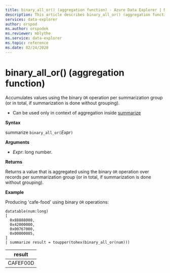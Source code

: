 ```yaml
---
title: binary_all_or() (aggregation function) - Azure Data Explorer | Microsoft Docs
description: This article describes binary_all_or() (aggregation function) in Azure Data Explorer.
services: data-explorer
author: orspod
ms.author: orspodek
ms.reviewer: mblythe
ms.service: data-explorer
ms.topic: reference
ms.date: 02/24/2020
---
```

# binary_all_or() (aggregation function)

Accumulates values using the binary `OR` operation per summarization group (or in total, if summarization is done without grouping).

* Can be used only in context of aggregation inside [summarize](summarizeoperator.md)

**Syntax**

summarize `binary_all_or(`*Expr*`)`

**Arguments**

* *Expr*: long number.

**Returns**

Returns a value that is aggregated using the binary `OR` operation over records per summarization group (or in total, if summarization is done without grouping).

**Example**

Producing 'cafe-food' using binary `OR` operations:

```kusto
datatable(num:long)
[
  0x88888008,
  0x42000000,
  0x00767000,
  0x00000005, 
]
| summarize result = toupper(tohex(binary_all_or(num)))
```

|result|
|---|
|CAFEF00D|